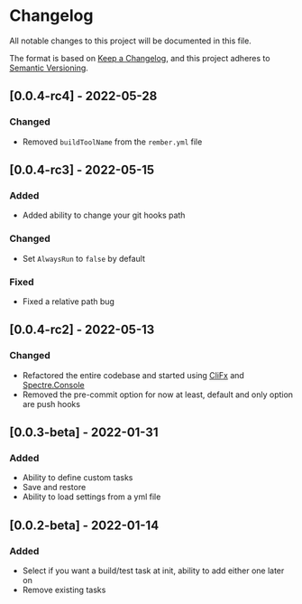# Changelog
All notable changes to this project will be documented in this file.

The format is based on [Keep a Changelog](https://keepachangelog.com/en/1.0.0/),
and this project adheres to [Semantic Versioning](https://semver.org/spec/v2.0.0.html).

<!-- ## [Unreleased] -->

## [0.0.4-rc4] - 2022-05-28
### Changed
- Removed `buildToolName` from the `rember.yml` file

## [0.0.4-rc3] - 2022-05-15
### Added
- Added ability to change your git hooks path
### Changed 
- Set `AlwaysRun` to `false` by default
### Fixed
- Fixed a relative path bug

## [0.0.4-rc2] - 2022-05-13
### Changed 
- Refactored the entire codebase and started using [CliFx](https://github.com/Tyrrrz/CliFx) and [Spectre.Console](https://spectreconsole.net/)
- Removed the pre-commit option for now at least, default and only option are push hooks

## [0.0.3-beta] - 2022-01-31
### Added
- Ability to define custom tasks
- Save and restore
- Ability to load settings from a yml file

## [0.0.2-beta] - 2022-01-14
### Added
- Select if you want a build/test task at init, ability to add either one later on
- Remove existing tasks
